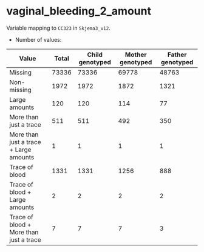 # vaginal_bleeding_2_amount
Variable mapping to `CC323` in `Skjema3_v12`.
- Number of values:

| Value | Total | Child genotyped | Mother genotyped | Father genotyped |
| ----- | ----- | --------------- | ---------------- | ---------------- |
| Missing | 73336 | 73336 | 69778 | 48763 |
| Non-missing | 1972 | 1972 | 1872 | 1321 |
| Large amounts | 120 | 120 | 114 |77 |
| More than just a trace | 511 | 511 | 492 |350 |
| More than just a trace + Large amounts | 1 | 1 | 1 |1 |
| Trace of blood | 1331 | 1331 | 1256 |888 |
| Trace of blood + Large amounts | 2 | 2 | 2 |2 |
| Trace of blood + More than just a trace | 7 | 7 | 7 |3 |



